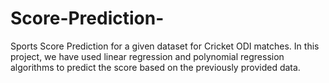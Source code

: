 # Score-Prediction-
Sports Score Prediction for a given dataset for Cricket ODI matches.
In this project, we have used linear regression and polynomial regression algorithms to predict the score based on the previously provided data.
